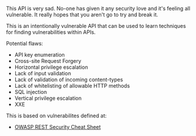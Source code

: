 This API is very sad.  No-one has given it any security love and it's feeling all vulnerable.  It really hopes that you aren't go to try and break it.

This is an intentionally vulnerable API that can be used to learn techniques for finding vulnerabilities within APIs.

Potential flaws:
* API key enumeration
* Cross-site Request Forgery
* Horizontal privilege escalation
* Lack of input validation
* Lack of validation of incoming content-types
* Lack of whitelisting of allowable HTTP methods
* SQL injection
* Vertical privilege escalation
* XXE


This is based on vulnerabilites defined at:
* [OWASP REST Security Cheat Sheet](https://www.owasp.org/index.php/REST_Security_Cheat_Sheet)
